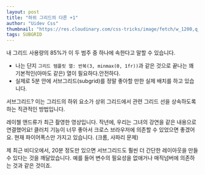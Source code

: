 ```yaml
---
layout: post
title: "하위 그리드의 다른 +1"
author: "Uidev Css"
thumbnail: "https://res.cloudinary.com/css-tricks/image/fetch/w_1200,q_auto,f_auto/https://css-tricks.com/wp-content/uploads/2020/06/hello-subgrid-video-cover.png"
tags: SUBGRID
---
```



내 그리드 사용량의 85%가 이 두 범주 중 하나에 속한다고 말할 수 있습니다.

- 나는 단지 `그리드 템플릿 열: 반복(3, minmax(0, 1fr))`과 같은 것으로 끝나는 꽤 기본적인(아마도 같은) 열이 필요하다.안전하다.
- 실제로 5분 안에 서브그리드(subgrid)를 정말 좋아할 만한 실제 배치를 하고 있습니다.

서브그리드? 이는 그리드의 하위 요소가 상위 그리드에서 관련 그리드 선을 상속하도록 하는 직관적인 방법입니다.

레이첼 앤드류가 최근 촬영한 영상입니다. 작년에, 우리는 그녀의 강연을 같은 내용으로 연결했어요! 클러치 기능이 너무 좋아서 크로스 브라우저에 의존할 수 있었으면 좋겠어요. 현재 파이어폭스만 가지고 있습니다. (크롬, 사파리 문제)

제 최근 비디오에서, 20분 정도만 있으면 서브그리드도 훨씬 더 간단한 레이아웃을 만들 수 있다는 것을 깨달았습니다. 예를 들어 변수의 필요성을 없애거나 매직넘버에 의존하는 것과 같은 것이죠.